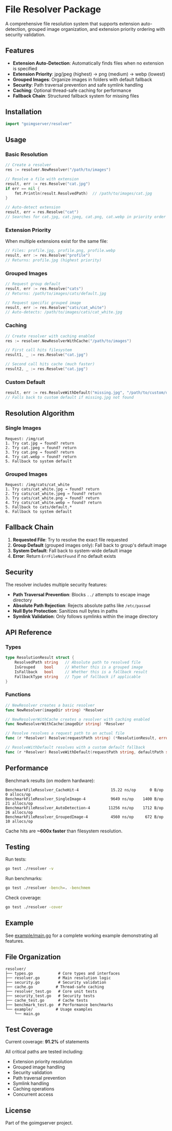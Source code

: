 # File Resolver Package

A comprehensive file resolution system that supports extension auto-detection, grouped image organization, and extension priority ordering with security validation.

## Features

- **Extension Auto-Detection**: Automatically finds files when no extension is specified
- **Extension Priority**: jpg/jpeg (highest) → png (medium) → webp (lowest)
- **Grouped Images**: Organize images in folders with default fallback
- **Security**: Path traversal prevention and safe symlink handling
- **Caching**: Optional thread-safe caching for performance
- **Fallback Chain**: Structured fallback system for missing files

## Installation

```go
import "goimgserver/resolver"
```

## Usage

### Basic Resolution

```go
// Create a resolver
res := resolver.NewResolver("/path/to/images")

// Resolve a file with extension
result, err := res.Resolve("cat.jpg")
if err == nil {
    fmt.Println(result.ResolvedPath)  // /path/to/images/cat.jpg
}

// Auto-detect extension
result, err = res.Resolve("cat")
// Searches for cat.jpg, cat.jpeg, cat.png, cat.webp in priority order
```

### Extension Priority

When multiple extensions exist for the same file:

```go
// Files: profile.jpg, profile.png, profile.webp
result, err := res.Resolve("profile")
// Returns: profile.jpg (highest priority)
```

### Grouped Images

```go
// Request group default
result, err := res.Resolve("cats")
// Returns: /path/to/images/cats/default.jpg

// Request specific grouped image
result, err := res.Resolve("cats/cat_white")
// Auto-detects: /path/to/images/cats/cat_white.jpg
```

### Caching

```go
// Create resolver with caching enabled
res := resolver.NewResolverWithCache("/path/to/images")

// First call hits filesystem
result1, _ := res.Resolve("cat.jpg")

// Second call hits cache (much faster)
result2, _ := res.Resolve("cat.jpg")
```

### Custom Default

```go
result, err := res.ResolveWithDefault("missing.jpg", "/path/to/custom/default.jpg")
// Falls back to custom default if missing.jpg not found
```

## Resolution Algorithm

### Single Images

```
Request: /img/cat
1. Try cat.jpg → found? return
2. Try cat.jpeg → found? return
3. Try cat.png → found? return
4. Try cat.webp → found? return
5. Fallback to system default
```

### Grouped Images

```
Request: /img/cats/cat_white
1. Try cats/cat_white.jpg → found? return
2. Try cats/cat_white.jpeg → found? return
3. Try cats/cat_white.png → found? return
4. Try cats/cat_white.webp → found? return
5. Fallback to cats/default.*
6. Fallback to system default
```

## Fallback Chain

1. **Requested File**: Try to resolve the exact file requested
2. **Group Default** (grouped images only): Fall back to group's default image
3. **System Default**: Fall back to system-wide default image
4. **Error**: Return `ErrFileNotFound` if no default exists

## Security

The resolver includes multiple security features:

- **Path Traversal Prevention**: Blocks `../` attempts to escape image directory
- **Absolute Path Rejection**: Rejects absolute paths like `/etc/passwd`
- **Null Byte Protection**: Sanitizes null bytes in paths
- **Symlink Validation**: Only follows symlinks within the image directory

## API Reference

### Types

```go
type ResolutionResult struct {
    ResolvedPath string   // Absolute path to resolved file
    IsGrouped    bool     // Whether this is a grouped image
    IsFallback   bool     // Whether this is a fallback result
    FallbackType string   // Type of fallback if applicable
}
```

### Functions

```go
// NewResolver creates a basic resolver
func NewResolver(imageDir string) *Resolver

// NewResolverWithCache creates a resolver with caching enabled
func NewResolverWithCache(imageDir string) *Resolver

// Resolve resolves a request path to an actual file
func (r *Resolver) Resolve(requestPath string) (*ResolutionResult, error)

// ResolveWithDefault resolves with a custom default fallback
func (r *Resolver) ResolveWithDefault(requestPath string, defaultPath string) (*ResolutionResult, error)
```

## Performance

Benchmark results (on modern hardware):

```
BenchmarkFileResolver_CacheHit-4              15.22 ns/op      0 B/op    0 allocs/op
BenchmarkFileResolver_SingleImage-4           9649 ns/op    1400 B/op   21 allocs/op
BenchmarkFileResolver_AutoDetection-4        11256 ns/op    1712 B/op   26 allocs/op
BenchmarkFileResolver_GroupedImage-4          4560 ns/op     672 B/op   10 allocs/op
```

Cache hits are **~600x faster** than filesystem resolution.

## Testing

Run tests:

```bash
go test ./resolver -v
```

Run benchmarks:

```bash
go test ./resolver -bench=. -benchmem
```

Check coverage:

```bash
go test ./resolver -cover
```

## Example

See [example/main.go](example/main.go) for a complete working example demonstrating all features.

## File Organization

```
resolver/
├── types.go           # Core types and interfaces
├── resolver.go        # Main resolution logic
├── security.go        # Security validation
├── cache.go          # Thread-safe caching
├── resolver_test.go   # Core unit tests
├── security_test.go   # Security tests
├── cache_test.go      # Cache tests
├── benchmark_test.go  # Performance benchmarks
└── example/          # Usage examples
    └── main.go
```

## Test Coverage

Current coverage: **91.2%** of statements

All critical paths are tested including:
- Extension priority resolution
- Grouped image handling
- Security validation
- Path traversal prevention
- Symlink handling
- Caching operations
- Concurrent access

## License

Part of the goimgserver project.
